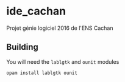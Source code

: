 # ide_cachan
Projet génie logiciel 2016 de l'ENS Cachan

## Building

You will need the `lablgtk` and `ounit` modules
```
opam install lablgtk ounit
```
